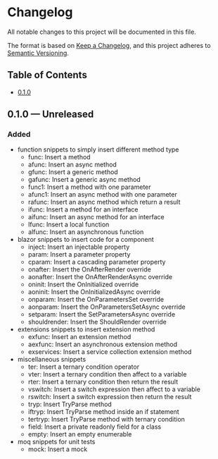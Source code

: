 # Changelog

All notable changes to this project will be documented in this file.

The format is based on [Keep a Changelog](https://keepachangelog.com/en/1.0.0/),
and this project adheres to [Semantic Versioning](https://semver.org/spec/v2.0.0.html).

## Table of Contents
- [0.1.0](#010--unreleased)

## 0.1.0 &#8212; Unreleased

### Added

- function snippets to simply insert different method type
  - func: Insert a method
  - afunc: Insert an async method
  - gfunc: Insert a generic method
  - gafunc: Insert a generic async method
  - func1: Insert a method with one parameter
  - afunc1: Insert an async method with one parameter
  - rafunc: Insert an async method which return a result
  - ifunc: Insert a method for an interface
  - aifunc: Insert an async method for an interface
  - lfunc: Insert a local function
  - alfunc: Insert an asynchronous function
- blazor snippets to insert code for a component
  - inject: Insert an injectable property
  - param: Insert a parameter property
  - cparam: Insert a cascading parameter property
  - onafter: Insert the OnAfterRender override
  - aonafter: Insert the OnAfterRenderAsync override
  - oninit: Insert the OnInitialized override
  - aoninit: Insert the OnInitializedAsync override
  - onparam: Insert the OnParametersSet override
  - aonparam: Insert the OnParametersSetAsync override
  - setparam: Insert the SetParametersAsync override
  - shouldrender: Insert the ShouldRender override
- extensions snippets to insert extension method
  - exfunc: Insert an extension method
  - aexfunc: Insert an asynchronous extension method
  - exservices: Insert a service collection extension method
- miscellaneous snippets
  - ter: Insert a ternary condition operator
  - vter: Insert a ternary condition then affect to a variable
  - rter: Insert a ternary condition then return the result
  - vswitch: Insert a switch expression then affect to a variable
  - rswitch: Insert a switch expression then return the result
  - tryp: Insert TryParse method
  - iftryp: Insert TryParse method inside an if statement
  - tertryp: Insert TryParse method with ternary condition
  - field: Insert a private readonly field for a class
  - empty: Insert an empty enumerable
- moq snippets for unit tests
  - mock: Insert a mock